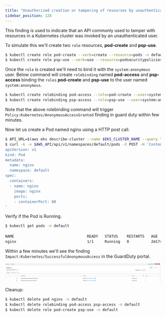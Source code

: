 ```yaml
---
title: "Unauthorized creation or tampering of resourses by unauthenticated user" 
sidebar_position: 128
---
```


This finding is used to indicate that an API commonly used to tamper with resources in a Kubernetes cluster was invoked by an unauthenticated user.

To simulate this we'll create two `role` resources, **pod-create** and **psp-use**.

```bash
$ kubectl create role pod-create --verb=create --resource=pods -n default
$ kubectl create role psp-use --verb=use --resource=podsecuritypolicies -n default
```

Once the `role` is created we'll need to bind it with the `system:anonymous` user. Below command will create `rolebinding` named **pod-access** and **psp-access** binding the `roles` **pod-create** and **psp-use** to the user named `system:anonymous`.

```bash
$ kubectl create rolebinding pod-access --role=pod-create --user=system:anonymous -n default
$ kubectl create rolebinding psp-access --role=psp-use --user=system:anonymous -n default
```

Note that the above rolebinding command will trigger `Policy:Kubernetes/AnonymousAccessGranted` finding in guard duty within few minutes.

Now let us create a Pod named nginx using a HTTP post call. 

```bash
$ API_URL=$(aws eks describe-cluster --name $EKS_CLUSTER_NAME --query "cluster.endpoint" --region $AWS_DEFAULT_REGION --output text)
$ curl -k -v $AWS_API/api/v1/namespaces/default/pods -X POST -H 'Content-Type: application/yaml' -d '---
apiVersion: v1
kind: Pod
metadata:
  name: nginx
  namespace: default
spec:
  containers:
  - name: nginx
    image: nginx
    ports:
    - containerPort: 80
'
```

Verify if the Pod is Running.

```bash
$ kubectl get pods -n default

NAME                                 READY   STATUS    RESTARTS   AGE
nginx                                1/1     Running   0          2m17s
```

Within a few minutes we'll see the finding `Impact:Kubernetes/SuccessfulAnonymousAccess` in the GuardDuty portal.

![](impact_SuccessfulAnonymousAccess.png)

Cleanup:

```bash
$ kubectl delete pod nginx -n default
$ kubectl delete rolebinding pod-access psp-access -n default
$ kubectl delete role pod-create psp-use -n default
```
